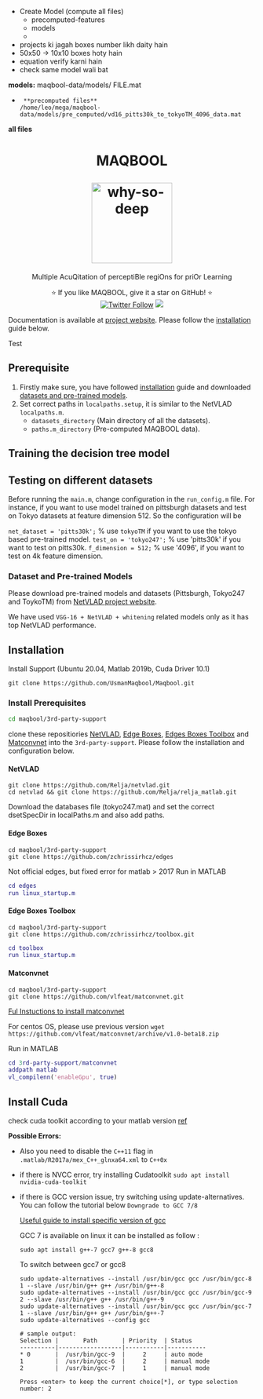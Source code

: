 - Create Model (compute all files)
  - precomputed-features
  - models
  - 
- projects ki jagah boxes number likh daity hain
- 50x50 -> 10x10 boxes hoty hain
- equation verify karni hain
- check same model wali bat
  




**models:**
maqbool-data/models/ FILE.mat
*      **precomputed files**
      /home/leo/mega/maqbool-data/models/pre_computed/vd16_pitts30k_to_tokyoTM_4096_data.mat

**all files**





<h1 align="center">
  <p align="center">MAQBOOL</p>
  <a href="https://usmanmaqbool.github.io/why-so-deep"><img src="https://usmanmaqbool.github.io/assets/images/maqbool/maqbool.png" alt="why-so-deep" style="height: 164px;"></a>
  
</h1>
<p align="center">Multiple AcuQitation of perceptiBle regiOns for priOr Learning </p>
<p align="center">
  ⭐️ If you like MAQBOOL, give it a star on GitHub! ⭐️
  <br>
  <a href="https://twitter.com/MUsmanMBhutta"><img src="https://img.shields.io/twitter/follow/MUsmanMBhutta.svg?style=social" alt="Twitter Follow" /></a>
  <a href="#license"><img src="https://img.shields.io/github/license/sourcerer-io/hall-of-fame.svg?colorB=ff0000"></a>
</p>

Documentation is available at [project website](https://usmanmaqbool.github.io/why-so-deep). Please follow the [installation](#installation) guide below.

Test
## Prerequisite

1. Firstly make sure, you have followed [installation](#installation) guide and downloaded [datasets and pre-trained models](#dataset-and-pre-trained-models). 
2. Set correct paths in `localpaths.setup`, it is similar to the NetVLAD `localpaths.m`.
     - `datasets_directory` (Main directory of all the datasets).
     - `paths.m_directory`  (Pre-computed MAQBOOL data). 


## Training the decision tree model


## Testing on different datasets
Before running the `main.m`, change configuration in the `run_config.m` file. For instance, if you want to use model trained on pittsburgh datasets and test on Tokyo datasets at feature dimension 512. So the configuration will be

`net_dataset = 'pitts30k';` % use `tokyoTM` if you want to use the tokyo based pre-trained model.
`test_on = 'tokyo247';`  % use 'pitts30k' if you want to test on pitts30k.
`f_dimension = 512;`   % use '4096', if you want to test on 4k feature dimension.
  
### Dataset and Pre-trained Models

Please download pre-trained models and datasets (Pittsburgh, Tokyo247 and ToykoTM) from [NetVLAD project website](https://www.di.ens.fr/willow/research/netvlad/).

We have used `VGG-16 + NetVLAD + whitening` related models only as it has top NetVLAD performance.

## Installation
Install Support (Ubuntu 20.04, Matlab 2019b, Cuda Driver 10.1)

```
git clone https://github.com/UsmanMaqbool/Maqbool.git
```
### Install Prerequisites

```sh
cd maqbool/3rd-party-support
```

clone these repositiories [NetVLAD](#netvlad), [Edge Boxes](#edge-boxes), [Edges Boxes Toolbox](#edge-boxes-toolbox) and [Matconvnet](#Matconvnet) into the `3rd-party-support`. Please follow the installation and configuration below.

#### NetVLAD
```
git clone https://github.com/Relja/netvlad.git
cd netvlad && git clone https://github.com/Relja/relja_matlab.git
```
Download the databases file (tokyo247.mat) and set the correct dsetSpecDir in localPaths.m and also add paths. 

#### Edge Boxes
```
cd maqbool/3rd-party-support
git clone https://github.com/zchrissirhcz/edges
```
Not official edges, but fixed error for matlab > 2017
Run in MATLAB
```matlab
cd edges
run linux_startup.m
```

#### Edge Boxes Toolbox
```
cd maqbool/3rd-party-support
git clone https://github.com/zchrissirhcz/toolbox.git
```
```matlab
cd toolbox
run linux_startup.m
```

#### Matconvnet
```
cd maqbool/3rd-party-support
git clone https://github.com/vlfeat/matconvnet.git
```
[Ful Instuctions to install matconvnet](https://www.vlfeat.org/matconvnet/install/)

For centos OS, please use previous version `wget https://github.com/vlfeat/matconvnet/archive/v1.0-beta18.zip`

Run in MATLAB
```matlab
cd 3rd-party-support/matconvnet
addpath matlab 
vl_compilenn('enableGpu', true)
```

## Install Cuda 
check cuda toolkit according to your matlab version [ref](https://www.mathworks.com/help/parallel-computing/gpu-support-by-release.html)

**Possible Errors:**
- Also you need to disable the `C++11` flag in `.matlab/R2017a/mex_C++_glnxa64.xml` to `C++0x` 
- if there is NVCC error, try installing Cudatoolkit
`sudo apt install nvidia-cuda-toolkit`
- if there is GCC version issue, try switching using update-alternatives. You can follow the tutorial below `Downgrade to GCC 7/8`

  [Useful guide to install specific version of gcc](https://unix.stackexchange.com/questions/410723/how-to-install-a-specific-version-of-gcc-in-kali-linux)

  GCC 7 is available on linux it can be installed as follow :
  ```
  sudo apt install g++-7 gcc7 g++-8 gcc8
  ```    

  To switch between gcc7 or gcc8

  ```
  sudo update-alternatives --install /usr/bin/gcc gcc /usr/bin/gcc-8 1 --slave /usr/bin/g++ g++ /usr/bin/g++-8
  sudo update-alternatives --install /usr/bin/gcc gcc /usr/bin/gcc-9 2 --slave /usr/bin/g++ g++ /usr/bin/g++-9
  sudo update-alternatives --install /usr/bin/gcc gcc /usr/bin/gcc-7 1 --slave /usr/bin/g++ g++ /usr/bin/g++-7
  sudo update-alternatives --config gcc

  # sample output:
  Selection |       Path       | Priority  | Status
  ----------|------------------|-----------|-----------
  * 0       |  /usr/bin/gcc-9  |     2     | auto mode
  1         |  /usr/bin/gcc-6  |     2     | manual mode
  2         |  /usr/bin/gcc-7  |     1     | manual mode

  Press <enter> to keep the current choice[*], or type selection number: 2
  ```  